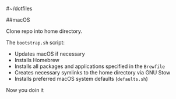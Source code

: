 #~/dotfiles

##macOS

Clone repo into home directory.

The `bootstrap.sh` script:
* Updates macOS if necessary
* Installs Homebrew
* Installs all packages and applications specified in the `Brewfile`
* Creates necessary symlinks to the home directory via GNU Stow
* Installs preferred macOS system defaults (`defaults.sh`)

Now you doin it
